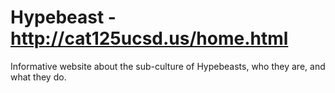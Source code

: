 # Hypebeast - http://cat125ucsd.us/home.html
Informative website about the sub-culture of Hypebeasts, who they are, and what they do.
